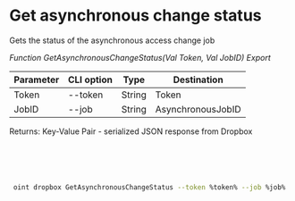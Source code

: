 ﻿---
sidebar_position: 5
---

# Get asynchronous change status
 Gets the status of the asynchronous access change job


*Function GetAsynchronousChangeStatus(Val Token, Val JobID) Export*

 | Parameter | CLI option | Type | Destination |
 |-|-|-|-|
 | Token | --token | String | Token |
 | JobID | --job | String | AsynchronousJobID |

 
 Returns: Key-Value Pair - serialized JSON response from Dropbox

```bsl title="Code example"
	

	
```

```sh title="CLI command example"
 
 oint dropbox GetAsynchronousChangeStatus --token %token% --job %job%


```


```json title="Result"



```
